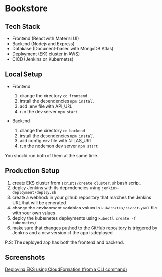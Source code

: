 # Bookstore

## Tech Stack

- Frontend (React with Material UI)
- Backend (Nodejs and Express)
- Database (Document-based with MongoDB Atlas)
- Deployment (EKS cluster in AWS)
- CICD (Jenkins on Kubernetes)

## Local Setup

- Frontend
    1. change the directory ```cd frontend```
    2. install the dependencies ```npm install```
    3. add .env file with API_URL
    4. run the dev server ```npm start```

- Backend
    1. change the directory ```cd backend```
    2. install the dependencies ```npm install```
    3. add config.env file with ATLAS_URI
    4. run the nodemon dev server ```npm start```

You should run both of them at the same time.

## Production Setup

1. create EKS cluster from ```scripts/create-cluster.sh``` bash script.
2. deploy Jenkins with its dependencies using ```jenkins-deployment/deploy.sh```
3. create a webhook in your github repository that matches the Jenkins URL that will be generated
4. change the environment variables values in ```kubernetes/secret.yaml``` file with your own values
5. deploy the kubernetes deployments using ```kubectl create -f kubernetes/```
6. make sure that changes pushed to the GitHub repository is triggered by Jenkins and a new version of the app is deployed

P.S: The deployed app has both the frontend and backend.

## Screenshots
[Deploying EKS using CloudFormation (from a CLI command)](screenshots/eks-cluster-cloudformation.png)
